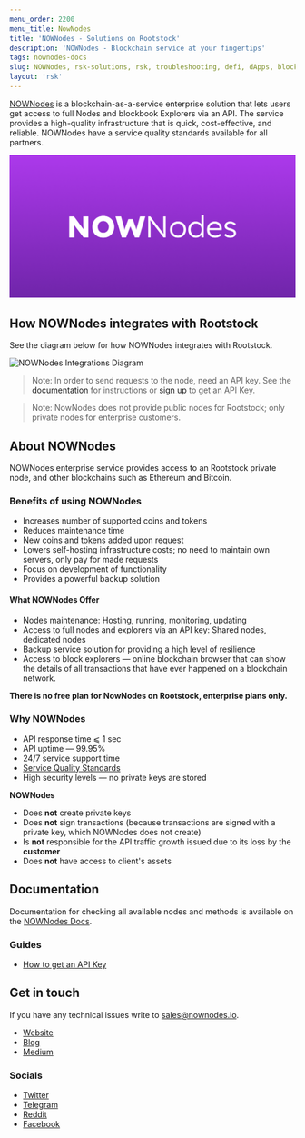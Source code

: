 ```yaml
---
menu_order: 2200
menu_title: NowNodes
title: 'NOWNodes - Solutions on Rootstock'
description: 'NOWNodes - Blockchain service at your fingertips'
tags: nownodes-docs
slug: NOWNodes, rsk-solutions, rsk, troubleshooting, defi, dApps, blockchain, smart-contracts, API, data-points, indexing, query, node, rootstock
layout: 'rsk'
---
```


[NOWNodes](https://nownodes.io/) is a blockchain-as-a-service enterprise solution that lets users get access to full Nodes and blockbook Explorers via an API. The service provides a high-quality infrastructure that is quick, cost-effective, and reliable. NOWNodes have a service quality standards available for all partners.

![NOWNodes-banner](/assets/img/solutions/nownodes/nownodes-banner.png)
 
## How NOWNodes integrates with Rootstock

See the diagram below for how NOWNodes integrates with Rootstock.
 
![NOWNodes Integrations Diagram](/assets/img/solutions/nownodes/nownodes-integration.png)

> Note: In order to send requests to the node, need an API key. See the [documentation](https://documenter.getpostman.com/view/13630829/TVmFkLwy) for instructions or [sign up](https://nownodes.io/) to get an API Key.

> Note: NowNodes does not provide public nodes for Rootstock; only private nodes for enterprise customers.

## About NOWNodes

NOWNodes enterprise service provides access to an Rootstock private node, and other blockchains such as Ethereum and Bitcoin.

### Benefits of using NOWNodes

- Increases number of supported coins and tokens
- Reduces maintenance time
- New coins and tokens added upon request
- Lowers self-hosting infrastructure costs; no need to maintain own servers, only pay for made requests
- Focus on development of functionality
- Provides a powerful backup solution

#### What NOWNodes Offer

- Nodes maintenance: Hosting, running, monitoring, updating
- Access to full nodes and explorers via an API key: Shared nodes, dedicated nodes
- Backup service solution for providing a high level of resilience
- Access to block explorers — online blockchain browser that can show the details of all transactions that have ever happened on a blockchain network.

**There is no free plan for NowNodes on Rootstock,
enterprise plans only.**

### Why NOWNodes

- API response time ⩽ 1 sec
- API uptime — 99.95%
- 24/7 service support time
- [Service Quality Standards](https://nownodes.io/service-quality-standards)
- High security levels — no private keys are stored

**NOWNodes** 

- Does **not** create private keys
- Does **not** sign transactions (because transactions are signed with a private key, which NOWNodes does not create)
- Is **not** responsible for the API traffic growth issued due to its loss by the **customer**
- Does **not** have access to client's assets

## Documentation

Documentation for checking all available nodes and methods is available on the [NOWNodes Docs](https://documenter.getpostman.com/view/13630829/TVmFkLwy).

### Guides

- [How to get an API Key](https://documenter.getpostman.com/view/13630829/TVmFkLwy#how-to-get-an-api-key)

## Get in touch

If you have any technical issues write to [sales@nownodes.io](mailto:sales@nownodes.io).

- [Website](https://nownodes.io/)
- [Blog](https://nownodes.io/blog/)
- [Medium](https://medium.com/@NOWNodes)

### Socials

- [Twitter](https://twitter.com/NowNodes)
- [Telegram](https://t.me/joinchat/V00ufpbyOfs5Mjky)
- [Reddit](https://www.reddit.com/user/NOWNodes/)
- [Facebook](https://www.facebook.com/nownodes.io/)